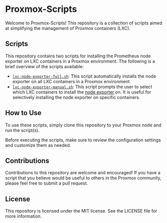 # Proxmox-Scripts

Welcome to Proxmox-Scripts! This repository is a collection of scripts aimed at simplifying the management of Proxmox containers (LXC).

## Scripts

This repository contains two scripts for installing the Prometheus node exporter on LXC containers in a Proxmox environment. The following is a brief overview of the scripts available:

- [`lxc-node-exporter-full.sh`]([./lxc-node-exporter-full.sh](https://github.com/hotsoupp/proxmox-scripts/tree/main/lxc-node-exporter)): This script automatically installs the node exporter on all LXC containers in a Proxmox environment.
- [`lxc-node-exporter-manual.sh`]([./lxc-node-exporter-manual.sh](https://github.com/hotsoupp/proxmox-scripts/tree/main/lxc-node-exporter)): This script prompts the user to select which LXC containers to install the [node exporter](https://github.com/prometheus/node_exporter) on. It is useful for selectively installing the node exporter on specific containers.

## How to Use

To use these scripts, simply clone this repository to your Proxmox node and run the script(s). 

Before executing the scripts, make sure to review the configuration settings and customize them as needed.

## Contributions

Contributions to this repository are welcome and encouraged! If you have a script that you believe would be useful to others in the Proxmox community, please feel free to submit a pull request.

## License

This repository is licensed under the MIT license. See the LICENSE file for more information.


